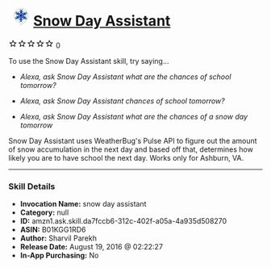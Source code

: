 # &nbsp;<img src="skill_icon" alt="Snow Day Assistant icon" width="36"> [Snow Day Assistant](http://alexa.amazon.com/#skills/amzn1.ask.skill.da7fccb6-312c-402f-a05a-4a935d508270)
![0 stars](../../images/ic_star_border_black_18dp_1x.png)![0 stars](../../images/ic_star_border_black_18dp_1x.png)![0 stars](../../images/ic_star_border_black_18dp_1x.png)![0 stars](../../images/ic_star_border_black_18dp_1x.png)![0 stars](../../images/ic_star_border_black_18dp_1x.png) 0

To use the Snow Day Assistant skill, try saying...

* *Alexa, ask Snow Day Assistant what are the chances of school tomorrow?*

* *Alexa, ask Snow Day Assistant chances of school tomorrow?*

* *Alexa, ask Snow Day Assistant what are the chances of a snow day tomorrow*

Snow Day Assistant uses WeatherBug's Pulse API to figure out the amount of snow accumulation in the next day and based off that, determines how likely you are to have school the next day. Works only for Ashburn, VA.

***

### Skill Details

* **Invocation Name:** snow day assistant
* **Category:** null
* **ID:** amzn1.ask.skill.da7fccb6-312c-402f-a05a-4a935d508270
* **ASIN:** B01KGG1RD6
* **Author:** Sharvil Parekh
* **Release Date:** August 19, 2016 @ 02:22:27
* **In-App Purchasing:** No
